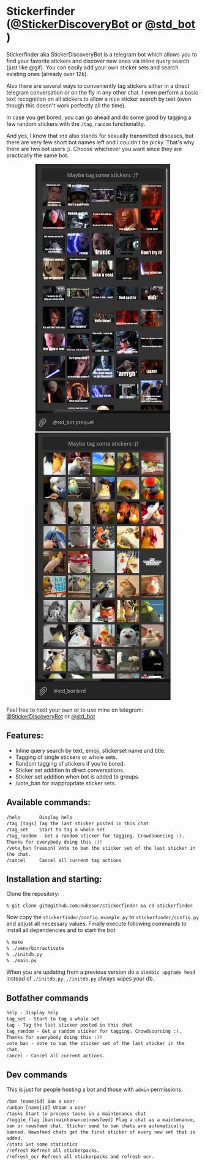 # Stickerfinder ([@StickerDiscoveryBot](https://t.me/StickerDiscoveryBot) or [@std_bot](https://t.me/std_bot) )

Stickerfinder aka StickerDiscoveryBot is a telegram bot which allows you to find your favorite stickers and discover new ones via inline query search (just like @gif).
You can easily add your own sticker sets and search existing ones (already over 12k).

Also there are several ways to conveniently tag stickers either in a direct telegram conversation or on the fly in any other chat.
I even perform a basic text recognition on all stickers to allow a nice sticker search by text (even though this doesn't work perfectly all the time).

In case you get bored, you can go ahead and do some good by tagging a few random stickers with the `/tag_random` functionality.

And yes, I know that `std` also stands for sexually transmitted diseases, but there are very few short bot names left and I couldn't be picky.
That's why there are two bot users ;). Choose whichever you want since they are practically the same bot.

<p align="center">
    <img src="https://raw.githubusercontent.com/Nukesor/images/master/sticker_finder1.png">
    <img src="https://raw.githubusercontent.com/Nukesor/images/master/sticker_finder2.png">
</p>

Feel free to host your own or to use mine on telegram: [@StickerDiscoveryBot](https://t.me/StickerDiscoveryBot) or [@std_bot](https://t.me/std_bot)

## Features:

- Inline query search by text, emoji, stickerset name and title.
- Tagging of single stickers or whole sets.
- Random tagging of stickers if you're bored.
- Sticker set addition in direct conversations.
- Sticker set addition when bot is added to groups.
- /vote_ban for inappropriate sticker sets.


## Available commands:

    /help       Display help
    /tag [tags] Tag the last sticker posted in this chat
    /tag_set    Start to tag a whole set
    /tag_random - Get a random sticker for tagging. Crowdsourcing :). Thanks for everybody doing this :)!
    /vote_ban [reason] Vote to ban the sticker set of the last sticker in the chat.
    /cancel     Cancel all current tag actions


## Installation and starting:

Clone the repository: 

    % git clone git@github.com:nukesor/stickerfinder && cd stickerfinder

Now copy the `stickerfinder/config.example.py` to `stickerfinder/config.py` and adjust all necessary values.
Finally execute following commands to install all dependencies and to start the bot:

    % make
    % ./venv/bin/activate
    % ./initdb.py
    % ./main.py


When you are updating from a previous version do a `alembic upgrade head` instead of `./initdb.py`. `./initdb.py` always wipes your db.

## Botfather commands

    help - Display help
    tag_set - Start to tag a whole set
    tag - Tag the last sticker posted in this chat
    tag_random - Get a random sticker for tagging. Crowdsourcing :). Thanks for everybody doing this :)!
    vote_ban - Vote to ban the sticker set of the last sticker in the chat.
    cancel - Cancel all current actions.


## Dev commands
This is just for people hosting a bot and those with `admin` permissions:

    /ban [name|id] Ban a user
    /unban [name|id] Unban a user
    /tasks Start to process tasks in a maintenance chat
    /toggle_flag [ban|maintenance|newsfeed] Flag a chat as a maintenance, ban or newsfeed chat. Sticker send to ban chats are automatically banned. Newsfeed chats get the first sticker of every new set that is added.
    /stats Get some statistics
    /refresh Refresh all stickerpacks.
    /refresh_ocr Refresh all stickerpacks and refresh ocr.
